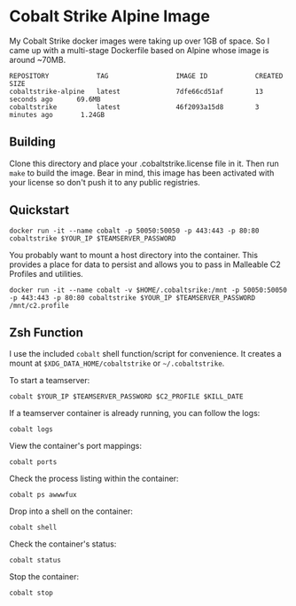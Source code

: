 # Cobalt Strike Alpine Image
My Cobalt Strike docker images were taking up over 1GB of space. So I came up with a multi-stage Dockerfile based on Alpine whose image is around ~70MB.

```console
REPOSITORY            TAG                 IMAGE ID            CREATED             SIZE
cobaltstrike-alpine   latest              7dfe66cd51af        13 seconds ago      69.6MB
cobaltstrike          latest              46f2093a15d8        3 minutes ago       1.24GB
```

## Building
Clone this directory and place your .cobaltstrike.license file in it. Then run `make` to build the image. Bear in mind, this image has been activated with your license so don't push it to any public registries.

## Quickstart
```console
docker run -it --name cobalt -p 50050:50050 -p 443:443 -p 80:80 cobaltstrike $YOUR_IP $TEAMSERVER_PASSWORD
```

You probably want to mount a host directory into the container. This provides a place for data to persist and allows you to pass in Malleable C2 Profiles and utilities.
```console
docker run -it --name cobalt -v $HOME/.cobaltsrike:/mnt -p 50050:50050 -p 443:443 -p 80:80 cobaltstrike $YOUR_IP $TEAMSERVER_PASSWORD /mnt/c2.profile
```

## Zsh Function
I use the included `cobalt` shell function/script for convenience. It creates a mount at `$XDG_DATA_HOME/cobaltstrike` or `~/.cobaltstrike`.

To start a teamserver:
```console
cobalt $YOUR_IP $TEAMSERVER_PASSWORD $C2_PROFILE $KILL_DATE
```

If a teamserver container is already running, you can follow the logs:
```console
cobalt logs
```

View the container's port mappings:
```console
cobalt ports
```

Check the process listing within the container:
```console
cobalt ps awwwfux
```

Drop into a shell on the container:
```console
cobalt shell
```

Check the container's status:
```console
cobalt status
```

Stop the container:
```console
cobalt stop
```
